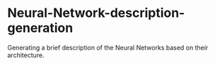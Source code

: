 # Neural-Network-description-generation
Generating a brief description of the Neural Networks based on their architecture.
